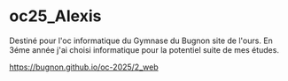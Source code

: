 # oc25_Alexis
Destiné pour l'oc informatique du Gymnase du Bugnon site de l'ours.
En 3éme année j'ai choisi informatique pour la potentiel suite de mes études.

https://bugnon.github.io/oc-2025/2_web
